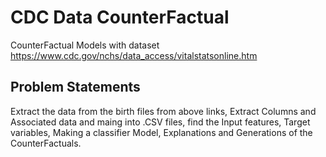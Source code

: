 # CDC Data CounterFactual
CounterFactual Models with dataset  https://www.cdc.gov/nchs/data_access/vitalstatsonline.htm 


## Problem Statements 
Extract the data from the birth files from above links, Extract Columns and Associated data and maing into .CSV files, find the Input features, Target variables, Making a classifier Model, Explanations and Generations of the CounterFactuals. 
